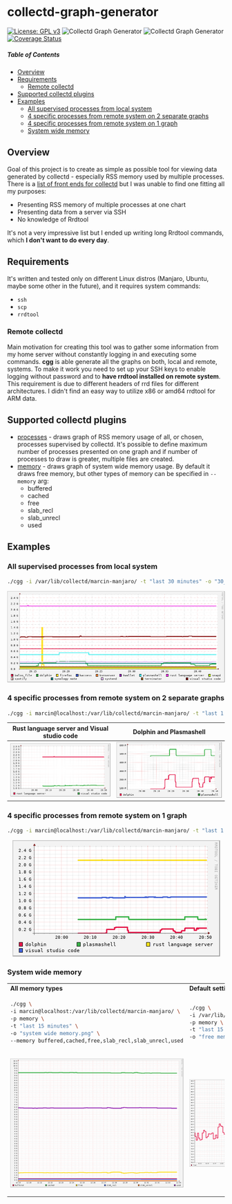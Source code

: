 # collectd-graph-generator

[![License: GPL v3](https://img.shields.io/badge/License-GPLv3-blue.svg)](https://www.gnu.org/licenses/gpl-3.0)
![Collectd Graph Generator](https://github.com/twardakm/collectd-graph-generator/workflows/main/badge.svg)
![Collectd Graph Generator](https://github.com/twardakm/collectd-graph-generator/workflows/dev/badge.svg)
[![Coverage Status](https://coveralls.io/repos/github/twardakm/collectd-graph-generator/badge.svg?branch=main)](https://coveralls.io/github/twardakm/collectd-graph-generator?branch=main)

##### Table of Contents

* [Overview](#overview)
* [Requirements](#requirements)
  * [Remote collectd](#remote-collectd)
* [Supported collectd plugins](#supported-collectd-plugins)
* [Examples](#examples)
  * [All supervised processes from local system](#examples-1)
  * [4 specific processes from remote system on 2 separate graphs](#examples-2)
  * [4 specific processes from remote system on 1 graph](#examples-3)
  * [System wide memory](#examples-4)

## <a name="overview"></a> Overview

Goal of this project is to create as simple as possible tool for viewing data generated by collectd - especially RSS memory used by multiple processes. There is a [list of front ends for collectd](https://collectd.org/wiki/index.php/List_of_front-ends) but I was unable to find one fitting all my purposes:

* Presenting RSS memory of multiple processes at one chart
* Presenting data from a server via SSH
* No knowledge of Rrdtool

It's not a very impressive list but I ended up writing long Rrdtool commands, which **I don't want to do every day**.

## <a name="requirements"></a> Requirements

It's written and tested only on different Linux distros (Manjaro, Ubuntu, maybe some other in the future), and it requires system commands:

* `ssh`
* `scp`
* `rrdtool`

### <a name="remote-collectd"></a> Remote collectd

Main motivation for creating this tool was to gather some information from my home server without constantly logging in and executing some commands. **cgg** is able generate all the graphs on both, local and remote, systems. To make it work you need to set up your SSH keys to enable logging without password and to **have rrdtool installed on remote system**. This requirement is due to different headers of rrd files for different architectures. I didn't find an easy way to utilize x86 or amd64 rrdtool for ARM data.

## <a name="supported-collectd-plugins"></a> Supported collectd plugins

* [processes](https://collectd.org/wiki/index.php/Plugin:Processes) - draws graph of RSS memory usage of all, or chosen, processes supervised by collectd. It's possible to define maximum number of processes presented on one graph and if number of processes to draw is greater, multiple files are created.
* [memory](https://collectd.org/wiki/index.php/Plugin:Memory) - draws graph of system wide memory usage. By default it draws free memory, but other types of memory can be specified in `--memory` arg:
  * buffered
  * cached
  * free
  * slab_recl
  * slab_unrecl
  * used

## <a name="examples"></a> Examples

### <a name="examples-1"></a> All supervised processes from local system
```bash
./cgg -i /var/lib/collectd/marcin-manjaro/ -t "last 30 minutes" -o "30_minutes_all_processes.png"
```
<p align="center"> 
<img src="examples/processes/30_minutes_all_processes.png" width=600>
</p>

### <a name="examples-2"></a> 4 specific processes from remote system on 2 separate graphs
```bash
./cgg -i marcin@localhost:/var/lib/collectd/marcin-manjaro/ -t "last 1 hour" -o "1_hour.png" -w 400 -h 200 --processes "rust language server,visual studio code,dolphin,plasmashell" -m 2
```

Rust language server and Visual studio code | Dolphin and Plasmashell
:------------------------------------------:|:------------------------------------------:
![Rust language server and Visual studio code](examples/processes/1_hour_2.png)  |  ![Dolphin and Plasmashell](examples/processes/1_hour_1.png)

### <a name="examples-3"></a> 4 specific processes from remote system on 1 graph
```bash
./cgg -i marcin@localhost:/var/lib/collectd/marcin-manjaro/ -t "last 1 hour" -o "1_hour.png" -w 400 -h 200 --processes "rust language server,visual studio code,dolphin,plasmashell"
```
<p align="center"> 
<img src="examples/processes/1_hour.png">
</p>

### <a name="examples-4"></a> System wide memory
<table>
<tr>
<td><b>All memory types</b></td>
<td><b>Default settings (free)</b></td>
</tr>
<tr>
<td>

```bash
./cgg \
-i marcin@localhost:/var/lib/collectd/marcin-manjaro/ \
-p memory \
-t "last 15 minutes" \
-o "system wide memory.png" \
--memory buffered,cached,free,slab_recl,slab_unrecl,used
```
</td>
<td>

```bash
./cgg \
-i /var/lib/collectd/marcin-manjaro/ \
-p memory \
-t "last 15 minutes" \
-o "free memory.png"
```
</td>
</tr>
<tr>
<td>
<p align="center">
<img src="examples/memory/system_wide_memory.png">
</p>
</td>
<td>
<p align="center">
<img src="examples/memory/free_memory.png">
</p>
</td>
</tr>
</table>